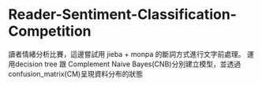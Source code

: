# Reader-Sentiment-Classification-Competition
讀者情緒分析比賽，這邊嘗試用 jieba + monpa 的斷詞方式進行文字前處理。
運用decision tree 跟 Complement Naive Bayes(CNB)分別建立模型，並透過confusion_matrix(CM)呈現資料分布的狀態
